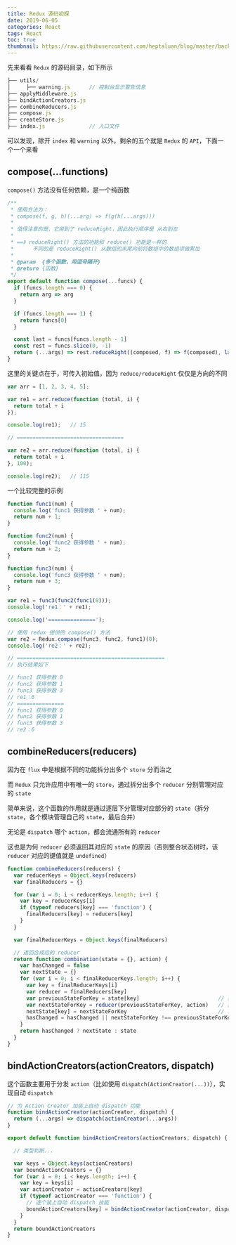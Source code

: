 ```yaml
---
title: Redux 源码初探
date: 2019-06-05
categories: React
tags: React
toc: true
thumbnail: https://raw.githubusercontent.com/heptaluan/blog/master/backups/cdn/cover/11.jpg
---
```


先来看看 `Redux` 的源码目录，如下所示

<!--more-->

```js
├── utils/
│     ├── warning.js      // 控制台显示警告信息
├── applyMiddleware.js
├── bindActionCreators.js
├── combineReducers.js
├── compose.js
├── createStore.js
├── index.js              // 入口文件
```

可以发现，除开 `index` 和 `warning` 以外，剩余的五个就是 `Redux` 的 `API`，下面一个一个来看


## compose(...functions)

`compose()` 方法没有任何依赖，是一个纯函数

```js
/**
 * 使用方法为：
 * compose(f, g, h)(...arg) => f(g(h(...args)))
 *
 * 值得注意的是，它用到了 reduceRight，因此执行顺序是 从右到左
 * 
 * ==》 reduceRight() 方法的功能和 reduce() 功能是一样的
 *      不同的是 reduceRight() 从数组的末尾向前将数组中的数组项做累加
 *
 * @param  {多个函数，用逗号隔开}
 * @return {函数}
 */
export default function compose(...funcs) {
  if (funcs.length === 0) {
    return arg => arg
  }

  if (funcs.length === 1) {
    return funcs[0]
  }

  const last = funcs[funcs.length - 1]
  const rest = funcs.slice(0, -1)
  return (...args) => rest.reduceRight((composed, f) => f(composed), last(...args))
}
```

这里的关键点在于，可传入初始值，因为 `reduce/reduceRight` 仅仅是方向的不同

```js
var arr = [1, 2, 3, 4, 5];

var re1 = arr.reduce(function (total, i) {
  return total + i
});

console.log(re1);   // 15

// ==================================

var re2 = arr.reduce(function (total, i) {
  return total + i
}, 100);

console.log(re2);   // 115
```

一个比较完整的示例

```js
function func1(num) {
  console.log('func1 获得参数 ' + num);
  return num + 1;
}

function func2(num) {
  console.log('func2 获得参数 ' + num);
  return num + 2;
}

function func3(num) {
  console.log('func3 获得参数 ' + num);
  return num + 3;
}

var re1 = func3(func2(func1(0)));
console.log('re1：' + re1);

console.log('===============');

// 使用 redux 提供的 compose() 方法
var re2 = Redux.compose(func3, func2, func1)(0);
console.log('re2：' + re2);

// ===============================================
// 执行结果如下

// func1 获得参数 0
// func2 获得参数 1
// func3 获得参数 3
// re1：6
// ===============
// func1 获得参数 0
// func2 获得参数 1
// func3 获得参数 3
// re2：6
```

## combineReducers(reducers)

因为在 `flux` 中是根据不同的功能拆分出多个 `store` 分而治之

而 `Redux` 只允许应用中有唯一的 `store`，通过拆分出多个 `reducer` 分别管理对应的 `state`

简单来说，这个函数的作用就是通过逐层下分管理对应部分的 `state`（拆分 `state`，各个模块管理自己的 `state`，最后合并）

无论是 `dispatch` 哪个 `action`，都会流通所有的 `reducer`

这也是为何 `reducer` 必须返回其对应的 `state` 的原因（否则整合状态树时，该 `reducer` 对应的键值就是 `undefined`）

```js
function combineReducers(reducers) {
  var reducerKeys = Object.keys(reducers)
  var finalReducers = {}

  for (var i = 0; i < reducerKeys.length; i++) {
    var key = reducerKeys[i]
    if (typeof reducers[key] === 'function') {
      finalReducers[key] = reducers[key]
    }
  }

  var finalReducerKeys = Object.keys(finalReducers)

  // 返回合成后的 reducer
  return function combination(state = {}, action) {
    var hasChanged = false
    var nextState = {}
    for (var i = 0; i < finalReducerKeys.length; i++) {
      var key = finalReducerKeys[i]
      var reducer = finalReducers[key]
      var previousStateForKey = state[key]                         // 获取当前子 state
      var nextStateForKey = reducer(previousStateForKey, action)   // 执行各子 reducer 中获取子 nextState
      nextState[key] = nextStateForKey                             // 将子 nextState 挂载到对应的键名
      hasChanged = hasChanged || nextStateForKey !== previousStateForKey
    }
    return hasChanged ? nextState : state
  }
}
```


## bindActionCreators(actionCreators, dispatch)

这个函数主要用于分发 `action`（比如使用 `dispatch(ActionCreator(...))`），实现自动 `dispatch`

```js
// 为 Action Creator 加装上自动 dispatch 功能
function bindActionCreator(actionCreator, dispatch) {
  return (...args) => dispatch(actionCreator(...args))
}

export default function bindActionCreators(actionCreators, dispatch) {

  // 类型判断...

  var keys = Object.keys(actionCreators)
  var boundActionCreators = {}
  for (var i = 0; i < keys.length; i++) {
    var key = keys[i]
    var actionCreator = actionCreators[key]
    if (typeof actionCreator === 'function') {
      // 逐个装上自动 dispatch 技能
      boundActionCreators[key] = bindActionCreator(actionCreator, dispatch)
    }
  }
  return boundActionCreators
}
```